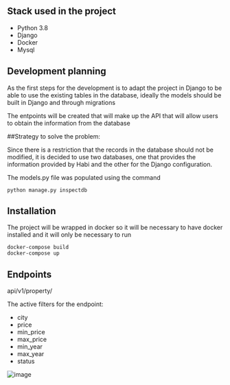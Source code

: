 ## Stack used in the project
- Python 3.8
- Django
- Docker
- Mysql

## Development planning

As the first steps for the development is to adapt the project in Django to be able to use the existing tables in the database, ideally the models should be built in Django and through migrations

The entpoints will be created that will make up the API that will allow users to obtain the information from the database


##Strategy to solve the problem:

Since there is a restriction that the records in the database should not be modified, it is decided to use two databases, one that provides the information provided by Habi and the other for the Django configuration.

The models.py file was populated using the command 

```
python manage.py inspectdb
```

## Installation

The project will be wrapped in docker so it will be necessary to have docker installed and it will only be necessary to run

```
docker-compose build
docker-compose up
```

## Endpoints

api/v1/property/

The active filters for the endpoint: 
- city
- price
- min_price
- max_price
- min_year
- max_year
- status

![image](https://user-images.githubusercontent.com/34664404/128111141-969f44dc-e493-420e-aafc-81ea91801515.png)


